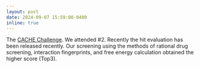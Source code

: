 ```yaml
---
layout: post
date: 2024-09-07 15:59:00-0400
inline: true
---
```


The [CACHE Challenge](https://cache-challenge.org/challenges/finding-ligands-targeting-the-conserved-rna-binding-site-of-sars-cov-2-nsp13). We attended #2. Recently the hit evaluation has been released recently. Our screening using the methods of rational drug screening, interaction fingerprints, and free energy calculation obtained the higher score (Top3).
